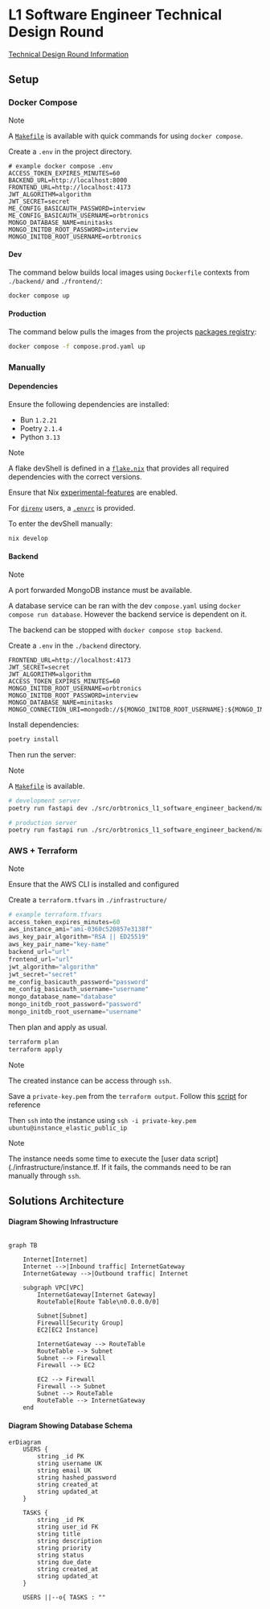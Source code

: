 # L1 Software Engineer Technical Design Round

[Technical Design Round Information](./docs/L1-Software-Engineer-Technical-Design-Round-Challenge_05_09_2025.pdf)

## Setup

### Docker Compose

> [!NOTE]
>
> A [`Makefile`](./Makefile) is available with quick commands
> for using `docker compose`.

Create a `.env` in the project directory.

```env
# example docker compose .env
ACCESS_TOKEN_EXPIRES_MINUTES=60
BACKEND_URL=http://localhost:8000
FRONTEND_URL=http://localhost:4173
JWT_ALGORITHM=algorithm
JWT_SECRET=secret
ME_CONFIG_BASICAUTH_PASSWORD=interview
ME_CONFIG_BASICAUTH_USERNAME=orbtronics
MONGO_DATABASE_NAME=minitasks
MONGO_INITDB_ROOT_PASSWORD=interview
MONGO_INITDB_ROOT_USERNAME=orbtronics
```

#### Dev

The command below builds local images using `Dockerfile` contexts from
`./backend/` and `./frontend/`:

```sh
docker compose up
```

#### Production

The command below pulls the images from the projects
[packages registry](https://github.com/nooneknowspeter?tab=packages&repo_name=orbtronics-l1-software-engineer):

```sh
docker compose -f compose.prod.yaml up
```

### Manually

#### Dependencies

Ensure the following dependencies are installed:

- Bun `1.2.21`
- Poetry `2.1.4`
- Python `3.13`

> [!NOTE]
>
> A flake devShell is defined in a [`flake.nix`](./flake.nix)
> that provides all required dependencies with the correct versions.
>
> Ensure that Nix [experimental-features](https://nixos.wiki/wiki/Flakes)
> are enabled.
>
> For [`direnv`](https://github.com/direnv/direnv) users,
> a [`.envrc`](./.envrc) is provided.
>
> To enter the devShell manually:
>
> ```sh
> nix develop
> ```

#### Backend

> [!NOTE]
>
> A port forwarded MongoDB instance must be available.
>
> A database service can be ran with the dev `compose.yaml` using
> `docker compose run database`. However the backend service is dependent on it.
>
> The backend can be stopped with `docker compose stop backend`.

Create a `.env` in the `./backend` directory.

```env
FRONTEND_URL=http://localhost:4173
JWT_SECRET=secret
JWT_ALGORITHM=algorithm
ACCESS_TOKEN_EXPIRES_MINUTES=60
MONGO_INITDB_ROOT_USERNAME=orbtronics
MONGO_INITDB_ROOT_PASSWORD=interview
MONGO_DATABASE_NAME=minitasks
MONGO_CONNECTION_URI=mongodb://${MONGO_INITDB_ROOT_USERNAME}:${MONGO_INITDB_ROOT_PASSWORD}@localhost:27017
```

Install dependencies:

```sh
poetry install
```

Then run the server:

> [!NOTE]
>
> A [`Makefile`](./backend/Makefile) is available.

```sh
# development server
poetry run fastapi dev ./src/orbtronics_l1_software_engineer_backend/main.py
```

```sh
# production server
poetry run fastapi run ./src/orbtronics_l1_software_engineer_backend/main.py
```

### AWS + Terraform

> [!NOTE]
>
> Ensure that the AWS CLI is installed and configured

Create a `terraform.tfvars` in `./infrastructure/`

```terraform
# example terraform.tfvars
access_token_expires_minutes=60
aws_instance_ami="ami-0360c520857e3138f"
aws_key_pair_algorithm="RSA || ED25519"
aws_key_pair_name="key-name"
backend_url="url"
frontend_url="url"
jwt_algorithm="algorithm"
jwt_secret="secret"
me_config_basicauth_password="password"
me_config_basicauth_username="username"
mongo_database_name="database"
mongo_initdb_root_password="password"
mongo_initdb_root_username="username"
```

Then plan and apply as usual.

```sh
terraform plan
terraform apply
```

> [!NOTE]
>
> The created instance can be access through `ssh`.
>
> Save a `private-key.pem` from the `terraform output`.
> Follow this [script](./infrastructure/scripts/extract-pem-key.sh) for reference
>
> Then `ssh` into the instance using
> `ssh -i private-key.pem ubuntu@instance_elastic_public_ip`

> [!NOTE]
>
> The instance needs some time to execute the [user data script](./infrastructure/instance.tf.
> If it fails, the commands need to be ran manually through `ssh`.

## Solutions Architecture

#### Diagram Showing Infrastructure

```mermaid

graph TB

    Internet[Internet]
    Internet -->|Inbound traffic| InternetGateway
    InternetGateway -->|Outbound traffic| Internet

    subgraph VPC[VPC]
        InternetGateway[Internet Gateway]
        RouteTable[Route Table\n0.0.0.0/0]

        Subnet[Subnet]
        Firewall[Security Group]
        EC2[EC2 Instance]

        InternetGateway --> RouteTable
        RouteTable --> Subnet
        Subnet --> Firewall
        Firewall --> EC2

        EC2 --> Firewall
        Firewall --> Subnet
        Subnet --> RouteTable
        RouteTable --> InternetGateway
    end

```

#### Diagram Showing Database Schema

```mermaid
erDiagram
    USERS {
        string _id PK
        string username UK
        string email UK
        string hashed_password
        string created_at
        string updated_at
    }

    TASKS {
        string _id PK
        string user_id FK
        string title
        string description
        string priority
        string status
        string due_date
        string created_at
        string updated_at
    }

    USERS ||--o{ TASKS : ""
```
